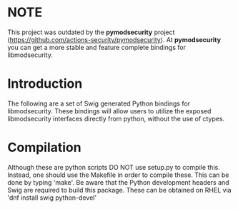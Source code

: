 # NOTE

This project was outdated by the **pymodsecurity** project (https://github.com/actions-security/pymodsecurity). At **pymodsecurity** you can get a more stable and feature complete bindings for libmodsecurity.

# Introduction

The following are a set of Swig generated Python bindings for libmodsecurity. These bindings will allow users to utilize the exposed libmodsecurity interfaces directly from python, without the use of ctypes.

# Compilation

Although these are python scripts DO NOT use setup.py to compile this. Instead, one should use the Makefile in order to compile these. This can be done by typing 'make'. Be aware that the Python development headers and Swig are required to build this package. These can be obtained on RHEL via 'dnf install swig python-devel' 



